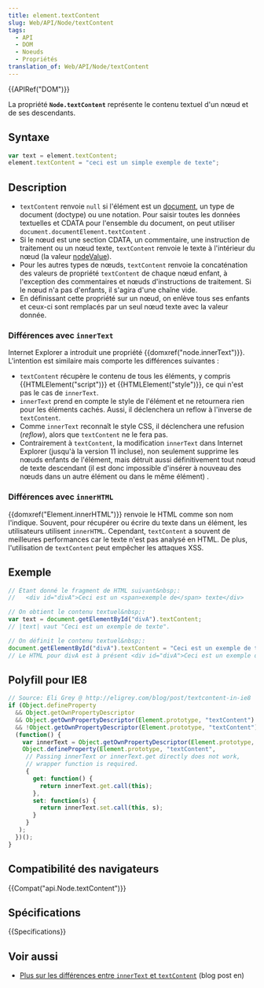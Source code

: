 ```yaml
---
title: element.textContent
slug: Web/API/Node/textContent
tags:
  - API
  - DOM
  - Noeuds
  - Propriétés
translation_of: Web/API/Node/textContent
---
```


{{APIRef("DOM")}}

La propriété **`Node.textContent`** représente le contenu textuel d'un nœud et de ses descendants.

## Syntaxe

```js
var text = element.textContent;
element.textContent = "ceci est un simple exemple de texte";
```

## Description

- `textContent` renvoie `null` si l'élément est un [document](/fr/docs/Web/API/document), un type de document (doctype) ou une notation. Pour saisir toutes les données textuelles et CDATA pour l'ensemble du document, on peut utiliser `document.documentElement.textContent` .
- Si le nœud est une section CDATA, un commentaire, une instruction de traitement ou un nœud texte, `textContent` renvoie le texte à l'intérieur du nœud (la valeur [nodeValue](/fr/docs/Web/API/Node/nodeValue)).
- Pour les autres types de nœuds, `textContent` renvoie la concaténation des valeurs de propriété `textContent` de chaque nœud enfant, à l'exception des commentaires et nœuds d'instructions de traitement. Si le nœud n'a pas d'enfants, il s'agira d'une chaîne vide.
- En définissant cette propriété sur un nœud, on enlève tous ses enfants et ceux-ci sont remplacés par un seul nœud texte avec la valeur donnée.

### Différences avec `innerText`

Internet Explorer a introduit une propriété {{domxref("node.innerText")}}. L'intention est similaire mais comporte les différences suivantes :

- `textContent` récupère le contenu de tous les éléments, y compris {{HTMLElement("script")}} et {{HTMLElement("style")}}, ce qui n'est pas le cas de `innerText`.
- `innerText` prend en compte le style de l'élément et ne retournera rien pour les éléments cachés. Aussi, il déclenchera un reflow à l'inverse de `textContent`.
- Comme `innerText` reconnaît le style CSS, il déclenchera une refusion (_reflow_), alors que `textContent` ne le fera pas.
- Contrairement à `textContent`, la modification `innerText` dans Internet Explorer (jusqu'à la version 11 incluse), non seulement supprime les nœuds enfants de l'élément, mais détruit aussi définitivement tout nœud de texte descendant (il est donc impossible d'insérer à nouveau des nœuds dans un autre élément ou dans le même élément) .

### Différences avec `innerHTML`

{{domxref("Element.innerHTML")}} renvoie le HTML comme son nom l'indique. Souvent, pour récupérer ou écrire du texte dans un élément, les utilisateurs utilisent `innerHTML`. Cependant, `textContent` a souvent de meilleures performances car le texte n'est pas analysé en HTML. De plus, l'utilisation de `textContent` peut empêcher les attaques XSS.

## Exemple

```js
// Étant donné le fragment de HTML suivant&nbsp;:
//   <div id="divA">Ceci est un <span>exemple de</span> texte</div>

// On obtient le contenu textuel&nbsp;:
var text = document.getElementById("divA").textContent;
// |text| vaut "Ceci est un exemple de texte".

// On définit le contenu textuel&nbsp;:
document.getElementById("divA").textContent = "Ceci est un exemple de texte";
// Le HTML pour divA est à présent <div id="divA">Ceci est un exemple de texte</div>
```

## Polyfill pour IE8

```js
// Source: Eli Grey @ http://eligrey.com/blog/post/textcontent-in-ie8
if (Object.defineProperty
  && Object.getOwnPropertyDescriptor
  && Object.getOwnPropertyDescriptor(Element.prototype, "textContent")
  && !Object.getOwnPropertyDescriptor(Element.prototype, "textContent").get) {
  (function() {
    var innerText = Object.getOwnPropertyDescriptor(Element.prototype, "innerText");
    Object.defineProperty(Element.prototype, "textContent",
     // Passing innerText or innerText.get directly does not work,
     // wrapper function is required.
     {
       get: function() {
         return innerText.get.call(this);
       },
       set: function(s) {
         return innerText.set.call(this, s);
       }
     }
   );
  })();
}
```

## Compatibilité des navigateurs

{{Compat("api.Node.textContent")}}

## Spécifications

{{Specifications}}

## Voir aussi

- [Plus sur les différences entre `innerText` et `textContent`](http://perfectionkills.com/the-poor-misunderstood-innerText/) (blog post en)
